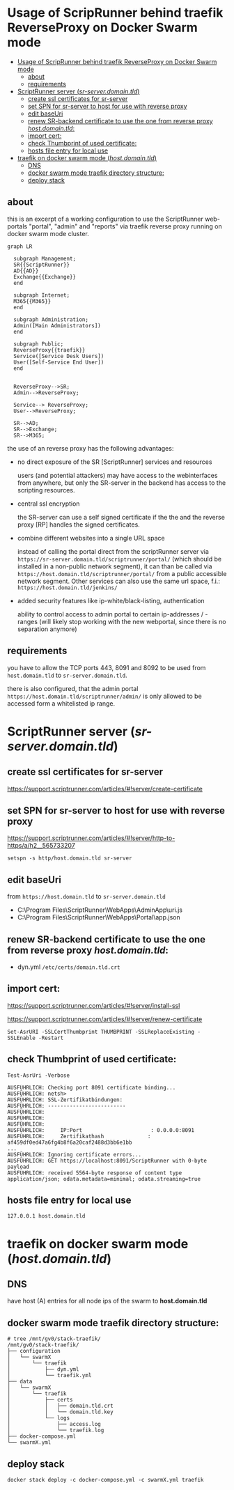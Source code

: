 # Usage of ScripRunner behind traefik ReverseProxy on Docker Swarm mode

- [Usage of ScripRunner behind traefik ReverseProxy on Docker Swarm mode](#usage-of-scriprunner-behind-traefik-reverseproxy-on-docker-swarm-mode)
  - [about](#about)
  - [requirements](#requirements)
- [ScriptRunner server (*sr-server.domain.tld*)](#scriptrunner-server-sr-serverdomaintld)
  - [create ssl certificates for sr-server](#create-ssl-certificates-for-sr-server)
  - [set SPN for sr-server to host for use with reverse proxy](#set-spn-for-sr-server-to-host-for-use-with-reverse-proxy)
  - [edit baseUri](#edit-baseuri)
  - [renew SR-backend certificate to use the one from reverse proxy *host.domain.tld*:](#renew-sr-backend-certificate-to-use-the-one-from-reverse-proxy-hostdomaintld)
  - [import cert:](#import-cert)
  - [check Thumbprint of used certificate:](#check-thumbprint-of-used-certificate)
  - [hosts file entry for local use](#hosts-file-entry-for-local-use)
- [traefik on docker swarm mode (*host.domain.tld*)](#traefik-on-docker-swarm-mode-hostdomaintld)
  - [DNS](#dns)
  - [docker swarm mode traefik directory structure:](#docker-swarm-mode-traefik-directory-structure)
  - [deploy stack](#deploy-stack)

## about

this is an excerpt of a working configuration to use the ScriptRunner web-portals "portal", "admin" and "reports" via traefik reverse proxy running on docker swarm mode cluster.

```mermaid
graph LR
  
  subgraph Management;
  SR{{ScriptRunner}}
  AD{{AD}}
  Exchange{{Exchange}}
  end

  subgraph Internet;
  M365{{M365}}
  end

  subgraph Administration;
  Admin([Main Administrators])
  end

  subgraph Public;
  ReverseProxy{{traefik}}
  Service([Service Desk Users])
  User([Self-Service End User])
  end


  ReverseProxy-->SR;
  Admin-->ReverseProxy;
  
  Service--> ReverseProxy;
  User-->ReverseProxy;

  SR-->AD;
  SR-->Exchange;
  SR-->M365;

```


the use of an reverse proxy has the following advantages: 

- no direct exposure of the SR [ScriptRunner] services and resources

  users (and potential attackers) may have access to the webinterfaces from anywhere, but only the SR-server in the backend has access to the scripting resources.

- central ssl encryption

  the SR-server can use a self signed certificate if the the and the reverse proxy [RP] handles the signed certificates.

- combine different websites into a single URL space
  
  instead of calling the portal direct from the scriptRunner server via `https://sr-server.domain.tld/scriptrunner/portal/` (which should be installed in a non-public network  segment), it can than be called via `https://host.domain.tld/scriptrunner/portal/` from a public accessible network segment. Other services can also use the same url space, f.i.: `https://host.domain.tld/jenkins/`

- added security features like ip-white/black-listing, authentication

  ability to control access to admin portal to certain ip-addresses / -ranges (will likely stop working with the new webportal, since there is no separation anymore)

## requirements

you have to allow the TCP ports 443, 8091 and 8092 to be used from `host.domain.tld` to `sr-server.domain.tld`.

there is also configured, that the admin portal `https://host.domain.tld/scriptrunner/admin/` is only allowed to be accessed form a whitelisted ip range.

# ScriptRunner server (*sr-server.domain.tld*)

## create ssl certificates for sr-server

https://support.scriptrunner.com/articles/#!server/create-certificate

## set SPN for sr-server to host for use with reverse proxy

https://support.scriptrunner.com/articles/#!server/http-to-https/a/h2__565733207

```
setspn -s http/host.domain.tld sr-server
```

## edit baseUri 

from `https://host.domain.tld` to `sr-server.domain.tld`

- C:\Program Files\ScriptRunner\WebApps\AdminApp\uri.js
- C:\Program Files\ScriptRunner\WebApps\Portal\app.json

## renew SR-backend certificate to use the one from reverse proxy *host.domain.tld*:

- dyn.yml `/etc/certs/domain.tld.crt`

## import cert:

https://support.scriptrunner.com/articles/#!server/install-ssl

https://support.scriptrunner.com/articles/#!server/renew-certificate

```
Set-AsrURI -SSLCertThumbprint THUMBPRINT -SSLReplaceExisting -SSLEnable -Restart
```

## check Thumbprint of used certificate:

`Test-AsrUri -Verbose`

```
AUSFÜHRLICH: Checking port 8091 certificate binding...
AUSFÜHRLICH: netsh>
AUSFÜHRLICH: SSL-Zertifikatbindungen:
AUSFÜHRLICH: -------------------------
AUSFÜHRLICH:
AUSFÜHRLICH:
AUSFÜHRLICH:
AUSFÜHRLICH:     IP:Port                      : 0.0.0.0:8091                                                            
AUSFÜHRLICH:     Zertifikathash              : af459df0ed47a6fg4b8f6a20caf2488d3bb6e1bb
...
AUSFÜHRLICH: Ignoring certificate errors...
AUSFÜHRLICH: GET https://localhost:8091/ScriptRunner with 0-byte payload
AUSFÜHRLICH: received 5564-byte response of content type application/json; odata.metadata=minimal; odata.streaming=true
```

## hosts file entry for local use

```
127.0.0.1 host.domain.tld
```

# traefik on docker swarm mode (*host.domain.tld*)

## DNS

have host (A) entries for all node ips of the swarm to **host.domain.tld**

## docker swarm mode traefik directory structure:

```
# tree /mnt/gv0/stack-traefik/
/mnt/gv0/stack-traefik/
├── configuration
│   └── swarmX
│       └── traefik
│           ├── dyn.yml
│           └── traefik.yml
├── data
│   └── swarmX
│       └── traefik
│           ├── certs
│           │   ├── domain.tld.crt
│           │   └── domain.tld.key
│           └── logs
│               ├── access.log
│               └── traefik.log
├── docker-compose.yml
└── swarmX.yml
```

## deploy stack

```
docker stack deploy -c docker-compose.yml -c swarmX.yml traefik
```